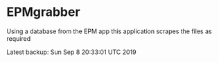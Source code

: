 # EPMgrabber
Using a database from the EPM app this application scrapes the files as required


Latest backup: Sun Sep 8 20:33:01 UTC 2019

